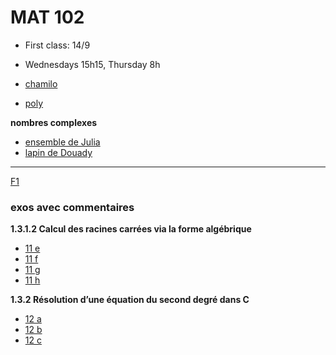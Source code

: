 # MAT 102

- First class: 14/9
- Wednesdays 15h15, Thursday 8h

- [chamilo](https://chamilo.univ-grenoble-alpes.fr/courses/GBX1MT12/)
- [poly](./polyMAT102-main.pdf) 


**nombres complexes**

- [ensemble de Julia](https://fr.wikipedia.org/wiki/Ensemble_de_Julia)
- [lapin de Douady](https://youtu.be/JttLtB0Gkdk )
<!-- - [mandelbrottle](https://github.com/macbuse/Mandelbrottle/blob/master/mandelbrotlle_coke.ipynb) -->

---

[F1](./Fiche1-complexes.pdf)

### exos avec commentaires

**1.3.1.2 Calcul des racines carrées via la forme algébrique**

- [11 e](https://www.wolframalpha.com/input?i=solve+++z%5E2+%3D+8+%E2%88%92+6i)
- [11 f](https://www.wolframalpha.com/input?i=solve+++z%5E2+%3D++%E2%88%923+%2B+4i)
- [11 g](https://www.wolframalpha.com/input?i=solve+++z%5E2+%3D++%3D+7+%2B+24i)
- [11 h](https://www.wolframalpha.com/input?i=solve+++z%5E2+%3D++%3D+9+%2B40+i)

**1.3.2 Résolution d’une équation du second degré dans C**

- [12 a](https://www.wolframalpha.com/input?i=solve+z%5E2+%2B+%281+%E2%88%92+5i%29z+%2B+2i+%E2%88%92+6+%3D+0)
- [12 b](https://www.wolframalpha.com/input?i=solve++z%5E2+%E2%88%92+%283+%2B+4i%29z+%2B+7i+%E2%88%92+1+%3D)
- [12 c](https://www.wolframalpha.com/input?i=solve++2z%5E2+%2B+%285+%2B+i%29z+%2B+2+%2B+2i+%3D+0)



